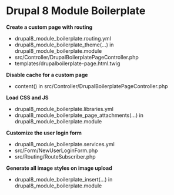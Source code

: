 # Drupal 8 Module Boilerplate

**Create a custom page with routing**
* drupal8_module_boilerplate.routing.yml
* drupal8_module_boilerplate_theme(...) in drupal8_module_boilerplate.module
* src/Controller/DrupalBoilerplatePageController.php
* templates/drupalboilerplate-page.html.twig

**Disable cache for a custom page**
* content() in src/Controller/DrupalBoilerplatePageController.php

**Load CSS and JS**
* drupal8_module_boilerplate.libraries.yml
* drupal8_module_boilerplate_page_attachments(...) in drupal8_module_boilerplate.module

**Customize the user login form**
* drupal8_module_boilerplate.services.yml
* src/Form/NewUserLoginForm.php
* src/Routing/RouteSubscriber.php

**Generate all image styles on image upload**
* drupal8_module_boilerplate_insert(...) in drupal8_module_boilerplate.module